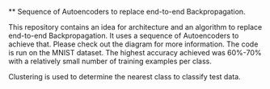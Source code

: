 ** Sequence of Autoencoders to replace end-to-end Backpropagation.

This repository contains an idea for architecture and an algorithm to replace end-to-end Backpropagation. It uses a sequence of Autoencoders to achieve that. Please check out the diagram for more information. The code is run on the MNIST dataset. The highest accuracy achieved was 60%-70% with a relatively small number of training examples per class. 

Clustering is used to determine the nearest class to classify test data.